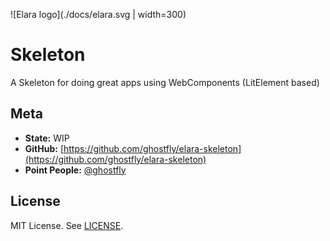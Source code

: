 ![Elara logo](./docs/elara.svg | width=300)

# Skeleton

A Skeleton for doing great apps using WebComponents (LitElement based)

## Meta

* **State:** WIP
* **GitHub:** [https://github.com/ghostfly/elara-skeleton](https://github.com/ghostfly/elara-skeleton)
* **Point People:** [@ghostfly](https://github.com/ghostfly)

## License

MIT License. See [LICENSE](LICENSE).